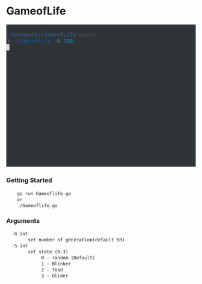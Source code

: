 # GameofLife

![DEMO](./Gameof.gif)

### Getting Started

```
    go run Gameoflife.go
    or
    ./Gameoflife.go
```

### Arguments

```
  -G int
        set number of generation(default 50)
  -S int
        set state (0-3)
			 0 - random (Default)
			 1 - Blinker
			 2 - Toad
			 3 - Glider
```
